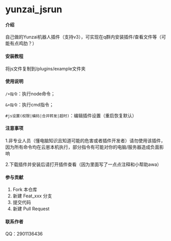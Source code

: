 # yunzai_jsrun

#### 介绍

自己做的Yunzai机器人插件（支持v3），可实现在q群内安装插件/查看文件等（可能有点鸡肋？）

#### 安装教程

将js文件复制到/plugins/example文件夹

#### 使用说明

`/+指令`：执行node命令；

`&+指令`：执行cmd指令；

`#js设置(权限|编码|合并转发|超时)`：编辑插件设置（重启恢复默认）

#### 注意事项

1.非专业人员（懂电脑知识且知道可能的危害或者插件开发者）请勿使用该插件，因为所有命令均在云崽本机执行，部分指令有可能对你的电脑/服务器造成负面影响

2.下载插件并安装后请打开插件查看（因为里面写了一点点注释和小帮助awa）

#### 参与贡献

1.  Fork 本仓库
2.  新建 Feat_xxx 分支
3.  提交代码
4.  新建 Pull Request

#### 联系作者
QQ：2901136436
